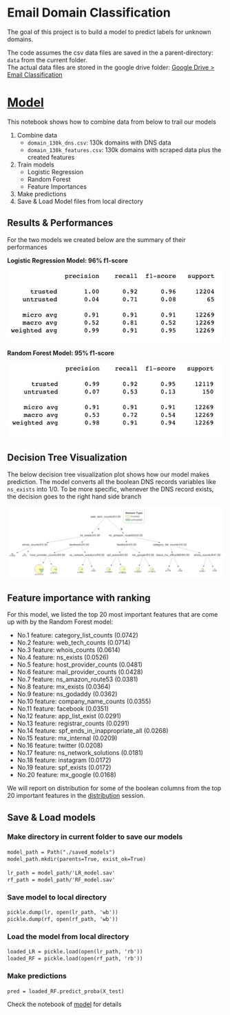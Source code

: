 # Email Domain Classification

The goal of this project is to build a model to predict labels for unknown domains. 

The code assumes the csv data files are saved in the a parent-directory: `data` from the current folder.  
The actual data files are stored in the google drive folder: [Google Drive > Email Classification](https://drive.google.com/drive/folders/1cEiKNfFSNhfcsXVjBqI-RywphjTMxKsE?usp=sharing)

# [Model](https://github.com/joy-wj/email-classification/blob/master/2.model/model.ipynb)
This notebook shows how to combine data from below to trail our models

1. Combine data
    * `domain_130k_dns.csv`: 130k domains with DNS data
    * `domain_130k_features.csv`: 130k domains with scraped data plus the created features
2. Train models
    * Logistic Regression
    * Random Forest
    * Feature Importances
3. Make predictions
4. Save & Load Model files from local directory

## Results & Performances
For the two models we created below are the summary of their performances

__Logistic Regression Model: 96% f1-score__

<img src=imgs/lr_model.png width=500>

__Random Forest Model: 95% f1-score__

<img src=imgs/rf_model.png width=500>


## Decision Tree Visualization

The below decision tree visualization plot shows how our model makes prediction. The model converts all the boolean DNS records variables like `ns_exists` into 1/0. To be more specific, whenever the DNS record exists, the decision goes to the right hand side branch 

<img src=imgs/decisionTreeViz.png width=850>

## Feature importance with ranking
For this model, we listed the top 20 most important features that are come up with by the Random Forest model:
- No.1 feature: category_list_counts (0.0742)
- No.2 feature: web_tech_counts (0.0714)
- No.3 feature: whois_counts (0.0614)
- No.4 feature: ns_exists (0.0526)
- No.5 feature: host_provider_counts (0.0481)
- No.6 feature: mail_provider_counts (0.0428)
- No.7 feature: ns_amazon_route53 (0.0381)
- No.8 feature: mx_exists (0.0364)
- No.9 feature: ns_godaddy (0.0362)
- No.10 feature: company_name_counts (0.0355)
- No.11 feature: facebook (0.0351)
- No.12 feature: app_list_exist (0.0291)
- No.13 feature: registrar_counts (0.0291)
- No.14 feature: spf_ends_in_inappropriate_all (0.0268)
- No.15 feature: mx_internal (0.0209)
- No.16 feature: twitter (0.0208)
- No.17 feature: ns_network_solutions (0.0181)
- No.18 feature: instagram (0.0172)
- No.19 feature: spf_exists (0.0172)
- No.20 feature: mx_google (0.0168)

We will report on distribution for some of the boolean columns from the top 20 important features in the [distribution](https://github.com/joy-wj/email-classification/tree/master/3.distribution) session.


## Save & Load models

### Make directory in current folder to save our models
```
model_path = Path("./saved_models")
model_path.mkdir(parents=True, exist_ok=True)

lr_path = model_path/'LR_model.sav'
rf_path = model_path/'RF_model.sav'
```
### Save model to local directory
```
pickle.dump(lr, open(lr_path, 'wb'))
pickle.dump(rf, open(rf_path, 'wb'))
```
### Load the model from local directory
```
loaded_LR = pickle.load(open(lr_path, 'rb'))
loaded_RF = pickle.load(open(rf_path, 'rb'))
```
### Make predictions
```
pred = loaded_RF.predict_proba(X_test)
```

Check the notebook of [model](https://github.com/joy-wj/email-classification/blob/master/1.scrape/feature-engineering.ipynb) for details

